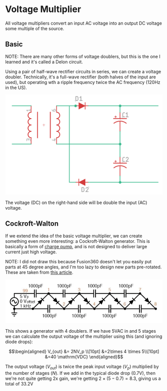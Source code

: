 # Voltage Multiplier

All voltage multipliers convert an input AC voltage into an output DC voltage
some multiple of the source.

## Basic

NOTE: There are many other forms of voltage doublers, but this is the one I
learned and it's called a Delon circuit.

Using a pair of half-wave rectifier circuits in series, we can create a voltage
doubler. Technically, it's a full-wave rectifier (both halves of the input are
used), but operating wth a ripple frequency twice the AC frequency (120Hz in the
US).

![Schematic of Delon voltage doubler](../img/schematic-basic-voltage-doubler.png)

The voltage (DC) on the right-hand side will be double the input (AC) voltage.

## Cockroft-Walton

If we extend the idea of the basic voltage multiplier, we can create something
even more interesting: a Cockroft-Walton generator. This is basically a form of
[charge pump](https://en.wikipedia.org/wiki/Charge_pump), and is not designed to
deliver large current just high voltage.

NOTE: I did not draw this because  Fusion360 doesn't let you easily put parts at
45 degree angles, and I'm too lazy to design new parts pre-rotated. These are
taken from [this article](https://www.allaboutcircuits.com/textbook/semiconductors/chpt-3/voltage-multipliers/).

![Cockroft Walton generator](../img/schematic-cockroft-walton-multiplier.png)

This shows a generator with 4 doublers. If we have 5VAC in and 5 stages we can calculate the output voltage of the
multiplier using this (and ignoring diode drops):

$$\begin{aligned}
V_{out} &= 2NV_p \\[10pt]
&=2\times 4 \times 5\\[10pt]
&=40 \mathrm{VDC}
\end{aligned}$$

The output voltage ($V_{out}$) is twice the peak input voltage ($V_p$)
multiplied by the number of stages ($N$). If we add in the typical diode drop
(0.7V), then we're not quite getting 2x gain, we're getting $2\times(5 - 0.7) =
8.3$, giving us a total of 33.2V 